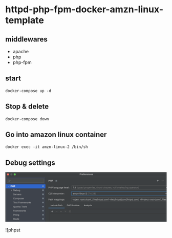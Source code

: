 # httpd-php-fpm-docker-amzn-linux-template

## middlewares

- apache
- php
- php-fpm

## start

```
docker-compose up -d
```

## Stop & delete

```
docker-compose down
```

## Go into amazon linux container

```
docker exec -it amzn-linux-2 /bin/sh
```

## Debug settings


![phpstorm_setting1](./images/phpstorm_setting1.png)

![phpst